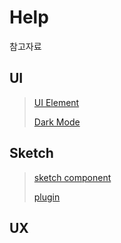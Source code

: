 # Help
참고자료


## UI
>[UI Element](https://bi.spoqa.com/ui.html)
>
>[Dark Mode](https://tech.socarcorp.kr/design/2020/07/10/dark-mode-01.html)

## Sketch
>[sketch component](https://tech.socarcorp.kr/design/2020/07/31/component-01.html) 
>
>[plugin](https://handzumade.tistory.com/24)

## UX

